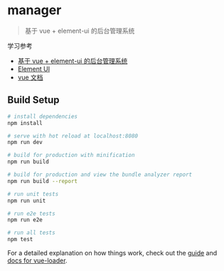 # manager

> 基于 vue + element-ui 的后台管理系统

学习参考

- [基于 vue + element-ui 的后台管理系统](https://github.com/bailicangdu/vue2-manage)
- [Element UI](http://element-cn.eleme.io/#/zh-CN/component/installation)
- [vue 文档](https://cn.vuejs.org/v2/guide/)

## Build Setup

``` bash
# install dependencies
npm install

# serve with hot reload at localhost:8080
npm run dev

# build for production with minification
npm run build

# build for production and view the bundle analyzer report
npm run build --report

# run unit tests
npm run unit

# run e2e tests
npm run e2e

# run all tests
npm test
```

For a detailed explanation on how things work, check out the [guide](http://vuejs-templates.github.io/webpack/) and [docs for vue-loader](http://vuejs.github.io/vue-loader).
